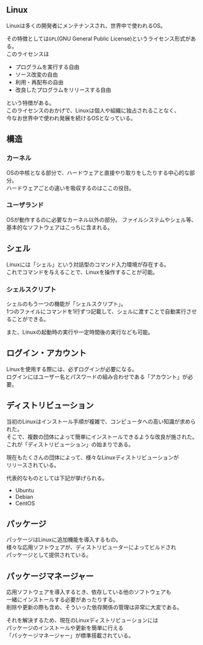 ## Linux
Linuxは多くの開発者にメンテナンスされ、世界中で使われるOS。

その特徴としては`GPL`(GNU General Public License)というライセンス形式がある。  
このライセンスは

* プログラムを実行する自由
* ソース改変の自由
* 利用・再配布の自由
* 改良したプログラムをリリースする自由

という特徴がある。  
このライセンスのおかげで、Linuxは個人や組織に独占されることなく、  
今なお世界中で使われ発展を続けるOSとなっている。

## 構造
### カーネル
OSの中核となる部分で、ハードウェアと直接やり取りをしたりする中心的な部分。  
ハードウェアごとの違いを吸収するのはここの役目。

### ユーザランド
OSが動作するのに必要なカーネル以外の部分。
ファイルシステムやシェル等、基本的なソフトウェアはこっちに含まれる。

## シェル
Linuxには「シェル」という対話型のコマンド入力環境が存在する。  
これでコマンドを与えることで、Linuxを操作することが可能。

### シェルスクリプト
シェルのもう一つの機能が「シェルスクリプト」。  
1つのファイルにコマンドを1行ずつ記載して、シェルに渡すことで自動実行させることができる。

また、Linuxの起動時の実行や一定時間後の実行なども可能。

## ログイン・アカウント
Linuxを使用する際には、必ずログインが必要になる。  
ログインにはユーザー名とパスワードの組み合わせである「アカウント」が必要。

## ディストリビューション
当初のLinuxはインストール手順が複雑で、コンピュータへの高い知識が求められた。  
そこで、複数の団体によって簡単にインストールできるような改良が施された。  
これが「ディストリビューション」の始まりである。

現在もたくさんの団体によって、様々なLinuxディストリビューションが  
リリースされている。

代表的なものとしては下記が挙げられる。

* Ubuntu
* Debian
* CentOS

## パッケージ
パッケージはLinuxに追加機能を導入するもの。  
様々な応用ソフトウェアが、ディストリビューターによってビルドされ  
パッケージとして提供されている。

## パッケージマネージャー
応用ソフトウェアを導入するとき、依存している他のソフトウェアも  
一緒にインストールする必要があったりする。  
削除や更新の際も含め、そういった依存関係の管理は非常に大変である。

それを解決するため、現在のLinuxディストリビューションには  
パッケージのインストールや更新を簡単に行える  
「パッケージマネージャー」が標準搭載されている。